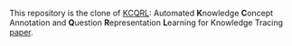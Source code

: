 This repository is the clone of [KCQRL](https://github.com/oezyurty/KCQRL): Automated **K**nowledge **C**oncept Annotation and **Q**uestion **R**epresentation **L**earning for Knowledge Tracing [paper](https://arxiv.org/abs/2410.01727).